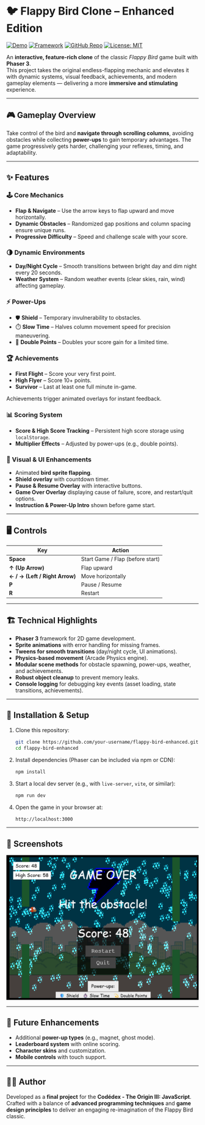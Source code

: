 # 🐦 Flappy Bird Clone – Enhanced Edition

[![Demo](https://img.shields.io/badge/Demo-Vercel-red)](https://flappybird-advanced.vercel.app/)
[![Framework](https://img.shields.io/badge/Phaser-3-blueviolet)](https://phaser.io/)
[![GitHub Repo](https://img.shields.io/badge/GitHub-Repo-green)](https://github.com/nathanyap17/flappy-bird-enhanced)
[![License: MIT](https://img.shields.io/badge/License-MIT-yellow)](https://github.com/nathanyap17/flappybird_advanced?tab=MIT-1-ov-file)

An **interactive, feature-rich clone** of the classic *Flappy Bird* game built with **Phaser 3**.  
This project takes the original endless-flapping mechanic and elevates it with dynamic systems, visual feedback, achievements, and modern gameplay elements — delivering a more **immersive and stimulating** experience.  

---

## 🎮 Gameplay Overview

Take control of the bird and **navigate through scrolling columns**, avoiding obstacles while collecting **power-ups** to gain temporary advantages. The game progressively gets harder, challenging your reflexes, timing, and adaptability.  

---

## ✨ Features

### 🕹️ Core Mechanics
- **Flap & Navigate** – Use the arrow keys to flap upward and move horizontally.  
- **Dynamic Obstacles** – Randomized gap positions and column spacing ensure unique runs.  
- **Progressive Difficulty** – Speed and challenge scale with your score.  

### 🌗 Dynamic Environments
- **Day/Night Cycle** – Smooth transitions between bright day and dim night every 20 seconds.  
- **Weather System** – Random weather events (clear skies, rain, wind) affecting gameplay.  

### ⚡ Power-Ups
- 🛡️ **Shield** – Temporary invulnerability to obstacles.  
- ⏱️ **Slow Time** – Halves column movement speed for precision maneuvering.  
- 💫 **Double Points** – Doubles your score gain for a limited time.  

### 🏆 Achievements
- **First Flight** – Score your very first point.  
- **High Flyer** – Score 10+ points.  
- **Survivor** – Last at least one full minute in-game.  

Achievements trigger animated overlays for instant feedback.  

### 📊 Scoring System
- **Score & High Score Tracking** – Persistent high score storage using `localStorage`.  
- **Multiplier Effects** – Adjusted by power-ups (e.g., double points).  

### 🎨 Visual & UI Enhancements
- Animated **bird sprite flapping**.  
- **Shield overlay** with countdown timer.  
- **Pause & Resume Overlay** with interactive buttons.  
- **Game Over Overlay** displaying cause of failure, score, and restart/quit options.  
- **Instruction & Power-Up Intro** shown before game start.  

---

## 🖥️ Controls

| Key | Action |
|-----|---------|
| **Space** | Start Game / Flap (before start) |
| **↑ (Up Arrow)** | Flap upward |
| **← / → (Left / Right Arrow)** | Move horizontally |
| **P** | Pause / Resume |
| **R** | Restart |

---

## 🏗️ Technical Highlights

- **Phaser 3** framework for 2D game development.  
- **Sprite animations** with error handling for missing frames.  
- **Tweens for smooth transitions** (day/night cycle, UI animations).  
- **Physics-based movement** (Arcade Physics engine).  
- **Modular scene methods** for obstacle spawning, power-ups, weather, and achievements.  
- **Robust object cleanup** to prevent memory leaks.  
- **Console logging** for debugging key events (asset loading, state transitions, achievements).  

---

## 🚀 Installation & Setup

1. Clone this repository:  
   ```bash
   git clone https://github.com/your-username/flappy-bird-enhanced.git
   cd flappy-bird-enhanced
   ```
2. Install dependencies (Phaser can be included via npm or CDN):  
   ```bash
   npm install
   ```
3. Start a local dev server (e.g., with `live-server`, `vite`, or similar):  
   ```bash
   npm run dev
   ```
4. Open the game in your browser at:  
   ```
   http://localhost:3000
   ```

---

## 📸 Screenshots

![Gameplay Screenshot](assets/screenshot.png)  

---

## 📌 Future Enhancements

- Additional **power-up types** (e.g., magnet, ghost mode).  
- **Leaderboard system** with online scoring.  
- **Character skins** and customization.  
- **Mobile controls** with touch support.  

---

## 👨‍💻 Author

Developed as a **final project** for the **Codédex - The Origin III: JavaScript**.  
Crafted with a balance of **advanced programming techniques** and **game design principles** to deliver an engaging re-imagination of the Flappy Bird classic.  
